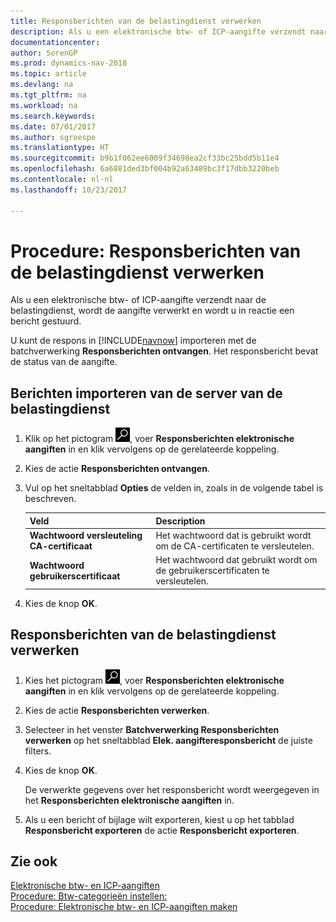 ```yaml
---
title: Responsberichten van de belastingdienst verwerken
description: Als u een elektronische btw- of ICP-aangifte verzendt naar de belastingdienst, wordt de aangifte verwerkt en wordt u in reactie een bericht gestuurd.
documentationcenter: 
author: SorenGP
ms.prod: dynamics-nav-2018
ms.topic: article
ms.devlang: na
ms.tgt_pltfrm: na
ms.workload: na
ms.search.keywords: 
ms.date: 07/01/2017
ms.author: sgroespe
ms.translationtype: HT
ms.sourcegitcommit: b9b1f062ee6009f34698ea2cf33bc25bdd5b11e4
ms.openlocfilehash: 6a6881ded3bf004b92a63489bc3f17dbb3220beb
ms.contentlocale: nl-nl
ms.lasthandoff: 10/23/2017

---
```

# <a name="how-to-process-response-messages-from-tax-authorities"></a>Procedure: Responsberichten van de belastingdienst verwerken
Als u een elektronische btw- of ICP-aangifte verzendt naar de belastingdienst, wordt de aangifte verwerkt en wordt u in reactie een bericht gestuurd.  

U kunt de respons in [!INCLUDE[navnow](../../includes/navnow_md.md)] importeren met de batchverwerking **Responsberichten ontvangen**. Het responsbericht bevat de status van de aangifte.  

## <a name="to-import-messages-from-the-tax-authorities-server"></a>Berichten importeren van de server van de belastingdienst  

1.  Klik op het pictogram ![Zoeken naar pagina of rapport](../../media/ui-search/search_small.png "pictogram Zoeken naar pagina of rapport"), voer **Responsberichten elektronische aangiften** in en klik vervolgens op de gerelateerde koppeling.  
2.  Kies de actie **Responsberichten ontvangen**.  
3.  Vul op het sneltabblad **Opties** de velden in, zoals in de volgende tabel is beschreven.  

    |Veld|Description|  
    |---------------------------------|---------------------------------------|  
    |**Wachtwoord versleuteling CA-certificaat**|Het wachtwoord dat is gebruikt wordt om de CA-certificaten te versleutelen.|  
    |**Wachtwoord gebruikerscertificaat**|Het wachtwoord dat gebruikt wordt om de gebruikerscertificaten te versleutelen.|  

4.  Kies de knop **OK**.  

## <a name="to-process-the-response-messages-from-the-tax-authorities"></a>Responsberichten van de belastingdienst verwerken  

1.  Kies het pictogram ![Zoeken naar pagina of rapport](../../media/ui-search/search_small.png "pictogram Zoeken naar pagina of rapport"), voer **Responsberichten elektronische aangiften** in en klik vervolgens op de gerelateerde koppeling.  
2.  Kies de actie **Responsberichten verwerken**.  
3.  Selecteer in het venster **Batchverwerking Responsberichten verwerken** op het sneltabblad **Elek. aangifteresponsbericht** de juiste filters.  
4.  Kies de knop **OK**.  

    De verwerkte gegevens over het responsbericht wordt weergegeven in het **Responsberichten elektronische aangiften** in.  

5.  Als u een bericht of bijlage wilt exporteren, kiest u op het tabblad **Responsbericht exporteren** de actie **Responsbericht exporteren**.  

## <a name="see-also"></a>Zie ook  
 [Elektronische btw- en ICP-aangiften](electronic-vat-and-icp-declarations.md)   
 [Procedure: Btw-categorieën instellen:](how-to-set-up-vat-categories.md)   
 [Procedure: Elektronische btw- en ICP-aangiften maken](how-to-create-electronic-vat-and-icp-declarations.md)   
 

